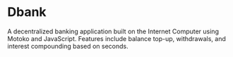 # Dbank
A decentralized banking application built on the Internet Computer using Motoko and JavaScript. Features include balance top-up, withdrawals, and interest compounding based on seconds.
